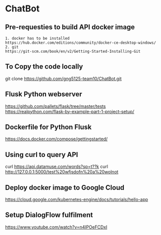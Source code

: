 # ChatBot

## Pre-requesties to build API docker image
	1. docker has to be installed
	https://hub.docker.com/editions/community/docker-ce-desktop-windows/
	2. git
	https://git-scm.com/book/en/v2/Getting-Started-Installing-Git

## To Copy the code locally
git clone https://github.com/gng5125-team10/ChatBot.git


## Flusk Python webserver
https://github.com/pallets/flask/tree/master/tests
https://realpython.com/flask-by-example-part-1-project-setup/

## Dockerfile for Python Flusk
https://docs.docker.com/compose/gettingstarted/


## Using curl to query API
curl https://api.datamuse.com/words?sp=t??k
curl http://127.0.0.1:5000/test%20wfjsdofn%20a%20wolnot


## Deploy docker image to Google Cloud
https://cloud.google.com/kubernetes-engine/docs/tutorials/hello-app


## Setup DialogFlow fulfilment
https://www.youtube.com/watch?v=n4IPOeFCDxI